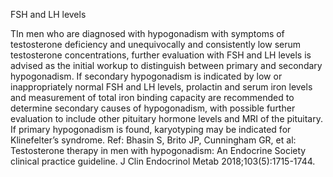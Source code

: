 FSH and LH levels

TIn men who are diagnosed with hypogonadism with symptoms of testosterone deficiency and unequivocally
and consistently low serum testosterone concentrations, further evaluation with FSH and LH levels is
advised as the initial workup to distinguish between primary and secondary hypogonadism. If secondary
hypogonadism is indicated by low or inappropriately normal FSH and LH levels, prolactin and serum iron
levels and measurement of total iron binding capacity are recommended to determine secondary causes of
hypogonadism, with possible further evaluation to include other pituitary hormone levels and MRI of the
pituitary. If primary hypogonadism is found, karyotyping may be indicated for Klinefelter’s syndrome.
Ref: Bhasin S, Brito JP, Cunningham GR, et al: Testosterone therapy in men with hypogonadism: An Endocrine Society clinical
practice guideline. J Clin Endocrinol Metab 2018;103(5):1715-1744.
